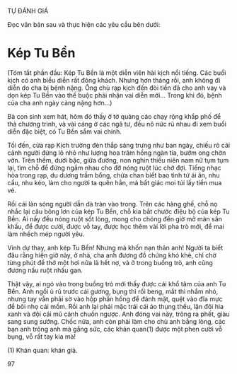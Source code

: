 TỰ ĐÁNH GIÁ

Đọc văn bản sau và thực hiện các yêu cầu bên dưới:

# Kép Tu Bền

(Tóm tắt phần đầu: Kép Tu Bền là một diễn viên hài kịch nổi tiếng. Các buổi kịch có anh biểu diễn rất đông khách. Nhưng hơn tháng rồi, anh không đi diễn do cha bị bệnh nặng. Ông chủ rạp kịch đến đòi tiền đã cho anh vay và dọn kép Tu Bền vào thế buộc phải nhận vai diễn mới... Trong khi đó, bệnh của cha anh ngày càng nặng hơn...)

Bà con sinh xem hát, hôm đó thấy ở tờ quảng cáo chạy rộng khắp phố để thả chương trình, và vài cáng ở các ngã tư, đều nô nức rủ nhau đi xem buổi diễn đặc biệt, có Tu Bền sắm vai chính.

Tối đến, cửa rạp Kịch trường đèn thắp sáng trưng như ban ngày, chiếu rõ cái cảnh người đứng lô nhô như lượng hoa trăm hồng ngàn tía, bướm ong chờn vờn. Trên thềm, dưới bậc, giữa đường, non nghin thiếu niên nam nữ tụm tụm lại, tìm chỗ để đứng ngắm nhau cho đỡ nóng ruột lúc chờ đợi. Tiếng nhạc hòa trong rạp, du dương trầm bổng, chứa chan biết bao tình tứ ái ân, nhu cầu, nhu kéo, làm cho người ta quên hẳn, mà bất giác moi túi lấy tiền mua vé.

Rồi cái làn sóng người dần dà tràn vào trong. Trên các hàng ghế, chỗ nọ nhắc lại câu bông lơn của kép Tu Bền, chỗ kia bắt chước điệu bộ của kép Tu Bền. Ai nấy đều nóng ruột sốt lòng, mong cho chóng đến giờ mở màn sân khấu, để được cười, được vỗ tay, được học thêm vài lời pha trò mới, để mai làm nhếch mép người yêu.

Vinh dự thay, anh kép Tu Bền! Nhưng mà khốn nạn thân anh! Người ta biết đâu rằng hiện giờ này, ở nhà, cha anh đương đồ chứng khó khè, chỉ chờ từng phút để thở một hơi nữa là hết nợ, và ở trong buồng trò, anh cũng đương nấu ruột nhấu gan.

Thật vậy, ai ngó vào trong buồng trò mới thấy được cái khổ tâm của anh Tu Bền. Anh ngồi ủ rũ trước cái gương, bụng thì rối beng, mắt thì nhắm nhó, nhưng tay vẫn phải sờ vào hộp phấn hồng để đánh mặt, quệt vào đĩa mực để bôi nhọ cái mồm. Rồi anh lại phải mặc trái cái áo thụng thều, lận đôi hia xanh và đội cái mũ cánh chuồn ngược. Anh đóng vai này, trông ra phết, giàu sang sung sướng. Chốc nữa, anh còn phải làm cho chủ anh bằng lòng, các bạn anh trông anh mà gắng sức, các khán quan(1) được một phen cười vỗ bụng, vỗ rất tay kia mà!

(1) Khán quan: khán giả.

97